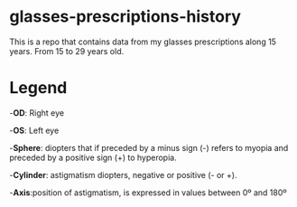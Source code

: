 # glasses-prescriptions-history
This is a repo that contains data from my glasses prescriptions along 15 years. From 15 to 29 years old.

# Legend

-**OD**: Right eye

-**OS**: Left eye

-**Sphere**: diopters that if preceded by a minus sign (-) refers to myopia and preceded by a positive sign (+) to hyperopia.

-**Cylinder**: astigmatism diopters, negative or positive (- or +).

-**Axis**:position of astigmatism, is expressed in values between 0º and 180º
